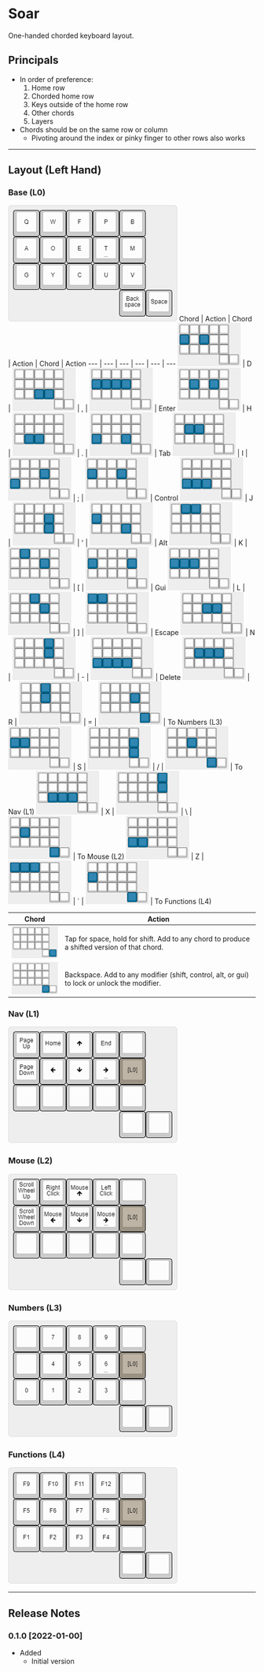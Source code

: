 # Soar
One-handed chorded keyboard layout.

## Principals

* In order of preference:
    1. Home row
    2. Chorded home row
    3. Keys outside of the home row
    4. Other chords
    5. Layers
* Chords should be on the same row or column
    * Pivoting around the index or pinky finger to other rows also works

---

## Layout (Left Hand)

### Base (L0)

![Base](/images/base.png)
Chord | Action | Chord | Action | Chord | Action
--- | --- | --- | --- | --- | ---
![d](/images/d.png) | D | ![comma](/images/comma.png) | , | ![enter](/images/enter.png) | Enter
![h](/images/h.png) | H | ![period](/images/period.png) | . | ![tab](/images/tab.png) | Tab
![i](/images/i.png) | I | ![semicolon](/images/semicolon.png) | ; | ![ctrl](/images/ctrl.png) | Control
![j](/images/j.png) | J | ![apos](/images/apos.png) | ' | ![alt](/images/alt.png) | Alt
![k](/images/k.png) | K | ![left bracket](/images/lbracket.png) | [ | ![gui](/images/gui.png) | Gui
![l](/images/l.png) | L | ![right bracket](/images/rbracket.png) | ] | ![escape](/images/esc.png) | Escape
![n](/images/n.png) | N | ![minus](/images/minus.png) | - | ![del](/images/del.png) | Delete
![r](/images/r.png) | R | ![equals](/images/equals.png) | = | ![layer 3](/images/l3.png) | To Numbers (L3)
![s](/images/s.png) | S | ![slash](/images/slash.png) | / | ![layer 1](/images/l1.png) | To Nav (L1)
![x](/images/x.png) | X | ![backslash](/images/backslash.png) | \ | ![layer 2](/images/l2.png) | To Mouse (L2)
![z](/images/z.png) | Z | ![grave](/images/grave.png) | ` | ![layer 4](/images/l4.png) | To Functions (L4)

Chord | Action
--- | ---
![shift](/images/shift.png) | Tap for space, hold for shift. Add to any chord to produce a shifted version of that chord.
![lock](/images/lock.png) | Backspace. Add to any modifier (shift, control, alt, or gui) to lock or unlock the modifier.

### Nav (L1)

![Nav](/images/nav.png)

### Mouse (L2)

![Mouse](/images/mouse.png)

### Numbers (L3)

![Numbers](/images/numbers.png)

### Functions (L4)

![Functions](/images/functions.png)

---

## Release Notes

### 0.1.0 [2022-01-00]

* Added
    * Initial version